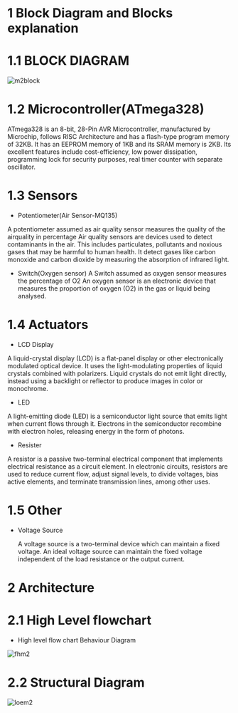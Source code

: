 # 1 Block Diagram and Blocks explanation
# 1.1 BLOCK DIAGRAM
![m2block](https://user-images.githubusercontent.com/55775183/157248196-b968ee57-8072-48c6-a705-77782aab8a01.png)
# 1.2 Microcontroller(ATmega328)

ATmega328 is an 8-bit, 28-Pin AVR Microcontroller, manufactured by Microchip, follows RISC Architecture and has a flash-type program memory of 32KB.
It has an EEPROM memory of 1KB and its SRAM memory is 2KB. 
Its excellent features include cost-efficiency, low power dissipation, programming lock for security purposes, real timer counter with separate oscillator.

# 1.3 Sensors

- Potentiometer(Air Sensor-MQ135)  

A potentiometer assumed as air quality sensor measures the quality of the airquality in percentage 
Air quality sensors are devices used to detect contaminants in the air. This includes particulates, pollutants and noxious gases that may be harmful to human health. 
It detect gases like carbon monoxide and carbon dioxide by measuring the absorption of infrared light.

- Switch(Oxygen sensor)
A Switch assumed as oxygen sensor measures the percentage of O2
An oxygen sensor is an electronic device that measures the proportion of oxygen (O2) in the gas or liquid being analysed.

# 1.4 Actuators

- LCD Display  

A liquid-crystal display (LCD) is a flat-panel display or other electronically modulated optical device.
It uses the light-modulating properties of liquid crystals combined with polarizers. Liquid crystals do not emit light directly, instead using a backlight or reflector to produce images in color or monochrome.

- LED  

A light-emitting diode (LED) is a semiconductor light source that emits light when current flows through it. 
Electrons in the semiconductor recombine with electron holes, releasing energy in the form of photons.

- Resister 

A resistor is a passive two-terminal electrical component that implements electrical resistance as a circuit element.
In electronic circuits, resistors are used to reduce current flow, adjust signal levels, to divide voltages, bias active elements, and terminate transmission lines, among other uses.
# 1.5 Other

- Voltage Source

   A voltage source is a two-terminal device which can maintain a fixed voltage. An ideal voltage source can maintain the fixed voltage independent of the load resistance or      the output current.

# 2 Architecture



# 2.1 High Level flowchart
- High level flow chart Behaviour Diagram

![fhm2](https://user-images.githubusercontent.com/55775183/157248308-3d04470d-60ea-4223-b450-74e21bdb21b5.png)



# 2.2 Structural Diagram


![loem2](https://user-images.githubusercontent.com/55775183/157318244-ef31947f-d1b2-4e82-9bf2-d0cbbae926ac.png)
